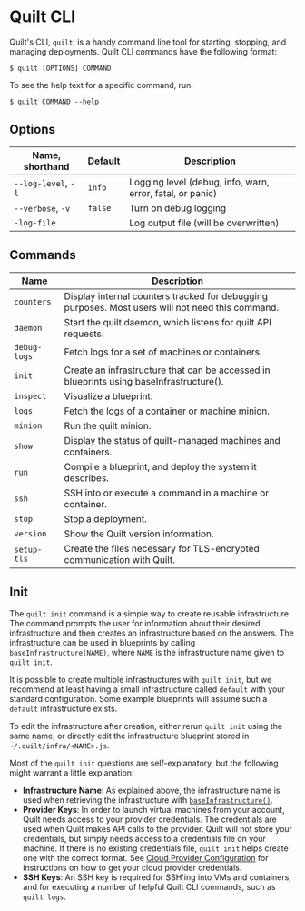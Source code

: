 # Quilt CLI
Quilt's CLI, `quilt`, is a handy command line tool for starting, stopping, and
managing deployments. Quilt CLI commands have the following format:

```console
$ quilt [OPTIONS] COMMAND
```

To see the help text for a specific command, run:

```console
$ quilt COMMAND --help
```

## Options
| Name, shorthand     | Default | Description                                               |
|---------------------|---------|-----------------------------------------------------------|
| `--log-level`, `-l` | `info`  | Logging level (debug, info, warn, error, fatal, or panic) |
| `--verbose`, `-v`   | `false` | Turn on debug logging                                     |
| `-log-file`         |         | Log output file (will be overwritten)                     |

## Commands
| Name         | Description                                                                                      |
|--------------|--------------------------------------------------------------------------------------------------|
| `counters`   | Display internal counters tracked for debugging purposes. Most users will not need this command. |
| `daemon`     | Start the quilt daemon, which listens for quilt API requests.                                    |
| `debug-logs` | Fetch logs for a set of machines or containers.                                                  |
| `init`       | Create an infrastructure that can be accessed in blueprints using baseInfrastructure().          |
| `inspect`    | Visualize a blueprint.                                                                           |
| `logs`       | Fetch the logs of a container or machine minion.                                                 |
| `minion`     | Run the quilt minion.                                                                            |
| `show`       | Display the status of quilt-managed machines and containers.                                     |
| `run`        | Compile a blueprint, and deploy the system it describes.                                         |
| `ssh`        | SSH into or execute a command in a machine or container.                                         |
| `stop`       | Stop a deployment.                                                                               |
| `version`    | Show the Quilt version information.                                                              |
| `setup-tls`  | Create the files necessary for TLS-encrypted communication with Quilt.                           |

## Init
The `quilt init` command is a simple way to create reusable infrastructure. The
command prompts the user for information about their desired infrastructure
and then creates an infrastructure based on the answers.
The infrastructure can be used in blueprints by calling
`baseInfrastructure(NAME)`, where `NAME` is the infrastructure name given to
`quilt init`.

It is possible to create multiple infrastructures with `quilt init`, but we
recommend at least having a small infrastructure called `default` with your
standard configuration. Some example blueprints will assume such a `default`
infrastructure exists.

To edit the infrastructure after creation, either rerun `quilt init`
using the same name, or directly edit the infrastructure blueprint stored in
`~/.quilt/infra/<NAME>.js`.

Most of the `quilt init` questions are self-explanatory, but the following might
warrant a little explanation:

* **Infrastructure Name**: As explained above, the infrastructure name is used
when retrieving the infrastructure with
[`baseInfrastructure()`](#quilt-js-api-documentation).
* **Provider Keys**: In order to launch virtual machines from your account, Quilt needs access to
your provider credentials. The credentials are used when Quilt makes API calls
to the provider. Quilt will not store your credentials, but simply needs
access to a credentials file on your machine. If there is no existing
credentials file, `quilt init` helps create one with the correct format. See
[Cloud Provider Configuration](#cloud-provider-configuration)
for instructions on how to get your cloud provider credentials.
* **SSH Keys**: An SSH key is required for SSH'ing into VMs and containers, and for
executing a number of helpful Quilt CLI commands, such as `quilt logs`.

